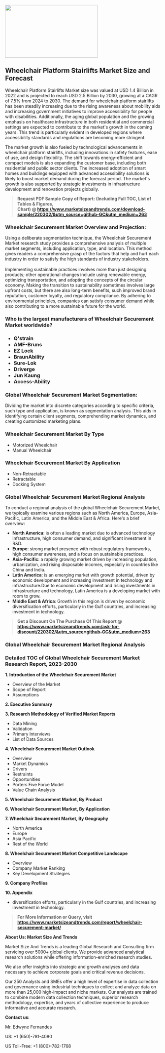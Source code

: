 <p><img class="alignnone size-medium wp-image-20088" src="https://ffe5etoiles.com/wp-content/uploads/2024/12/MST1-300x171.png" alt="" width="300" height="171" /></p><h2>Wheelchair Platform Stairlifts Market Size and Forecast</h2><p>Wheelchair Platform Stairlifts Market size was valued at USD 1.4 Billion in 2022 and is projected to reach USD 2.5 Billion by 2030, growing at a CAGR of 7.5% from 2024 to 2030. The demand for wheelchair platform stairlifts has been steadily increasing due to the rising awareness about mobility aids and increasing government initiatives to improve accessibility for people with disabilities. Additionally, the aging global population and the growing emphasis on healthcare infrastructure in both residential and commercial settings are expected to contribute to the market's growth in the coming years. This trend is particularly evident in developed regions where accessibility standards and regulations are becoming more stringent.</p><p>The market growth is also fueled by technological advancements in wheelchair platform stairlifts, including innovations in safety features, ease of use, and design flexibility. The shift towards energy-efficient and compact models is also expanding the customer base, including both residential and public sector clients. The increased adoption of smart homes and buildings equipped with advanced accessibility solutions is likely to boost market demand during the forecast period. The market's growth is also supported by strategic investments in infrastructure development and renovation projects globally.</p></p><blockquote id="" class=""><strong>Request PDF Sample Copy of Report: (Including Full TOC, List of Tables &amp; Figures, Chart)&nbsp;@&nbsp;<strong><a href="https://www.marketsizeandtrends.com/download-sample/220302/&utm_source=github-GC&utm_medium=263" target="_blank">https://www.marketsizeandtrends.com/download-sample/220302/&utm_source=github-GC&utm_medium=263</a></strong></strong></blockquote><h3 id="" class="">Wheelchair Securement Market&nbsp;Overview and Projection:</h3><p id="" class="">Using a deliberate segmentation technique, the Wheelchair Securement Market research study provides a comprehensive analysis of multiple market segments, including application, type, and location. This method gives readers a comprehensive grasp of the factors that help and hurt each industry in order to satisfy the high standards of industry stakeholders. <br /> <br />Implementing sustainable practices involves more than just designing products; other operational changes include using renewable energy, optimizing transportation, and adopting the concepts of the circular economy. Making the transition to sustainability sometimes involves large upfront costs, but there are also long-term benefits, such improved brand reputation, customer loyalty, and regulatory compliance. By adhering to environmental principles, companies can satisfy consumer demand while also contributing to a more sustainable future for the world.</p><h3 id="" class="">Who is the largest manufacturers of&nbsp;Wheelchair Securement Market worldwide?</h3><h3 class=""><p><ul><li>Q'strain </li><li> AMF-Bruns </li><li> EZ Lock </li><li> BraunAbility </li><li> Sure-Lok </li><li> Driverge </li><li> Jun Kaung </li><li> Access-Ability</li></ul></p></h3><h3 id="" class="">Global&nbsp;Wheelchair Securement Market Segmentation:</h3><p id="" class="">Dividing the market into discrete categories according to specific criteria, such type and application, is known as segmentation analysis. This aids in identifying certain client segments, comprehending market dynamics, and creating customized marketing plans.</p><h3 id="" class="">Wheelchair Securement Market&nbsp;By Type</h3><p><p><ul><li>Motorized Wheelchair</li><li> Manual Wheelchair</p></li></ul></p></p><h3 id="" class="">Wheelchair Securement Market&nbsp;By Application</h3><p class=""><p><ul><li>Non-Retractable</li><li> Retractable</li><li> Docking System</li></ul></p></p><h3 id="" class="">Global Wheelchair Securement Market Regional Analysis</h3><p id="" class="">To conduct a regional analysis of the global Wheelchair Securement Market, we typically examine various regions such as North America, Europe, Asia-Pacific, Latin America, and the Middle East &amp; Africa. Here's a brief overview:</p><ul><li><strong>North America</strong>: is often a leading market due to advanced technology infrastructure, high consumer demand, and significant investment in R&amp;D.</li><li><strong>Europe</strong>: strong market presence with robust regulatory frameworks, high consumer awareness, and a focus on sustainable practices.</li><li><strong>Asia-Pacific</strong>: a rapidly growing market driven by increasing population, urbanization, and rising disposable incomes, especially in countries like China and India.</li><li><strong>Latin America</strong>: is an emerging market with growth potential, driven by economic development and increasing investment in technology and infrastructure.Due to economic development and rising investments in infrastructure and technology, Latin America is a developing market with room to grow.</li><li><strong>Middle East &amp; Africa</strong>: Growth in this region is driven by economic diversification efforts, particularly in the Gulf countries, and increasing investment in technology.</li></ul><blockquote id="" class=""><strong>Get a Discount On The Purchase Of This Report @ <strong><a href="https://www.marketsizeandtrends.com/ask-for-discount/220302/&utm_source=github-GC&utm_medium=263" target="_blank">https://www.marketsizeandtrends.com/ask-for-discount/220302/&utm_source=github-GC&utm_medium=263</a></strong></strong></blockquote><h3 id="" class="">Global Wheelchair Securement Market Regional Analysis</h3><h3 id="" class="">Detailed TOC of Global Wheelchair Securement Market Research Report, 2023-2030</h3><p id="" class=""><strong>1. Introduction of the Wheelchair Securement Market</strong></p><ul><li>Overview of the Market</li><li>Scope of Report</li><li>Assumptions</li></ul><p id="" class=""><strong>2. Executive Summary</strong></p><p id="" class=""><strong>3. Research Methodology of Verified Market Reports</strong></p><ul><li>Data Mining</li><li>Validation</li><li>Primary Interviews</li><li>List of Data Sources</li></ul><p id="" class=""><strong>4. Wheelchair Securement Market Outlook</strong></p><ul><li>Overview</li><li>Market Dynamics</li><li>Drivers</li><li>Restraints</li><li>Opportunities</li><li>Porters Five Force Model</li><li>Value Chain Analysis</li></ul><p id="" class=""><strong>5. Wheelchair Securement Market, By Product</strong></p><p id="" class=""><strong>6. Wheelchair Securement Market, By Application</strong></p><p id="" class=""><strong>7. Wheelchair Securement Market, By Geography</strong></p><ul><li>North America</li><li>Europe</li><li>Asia Pacific</li><li>Rest of the World</li></ul><p id="" class=""><strong>8. Wheelchair Securement Market Competitive Landscape</strong></p><ul><li>Overview</li><li>Company Market Ranking</li><li>Key Development Strategies</li></ul><p id="" class=""><strong>9. Company Profiles</strong></p><p id="" class=""><strong>10. Appendix</strong></p><ul><li>diversification efforts, particularly in the Gulf countries, and increasing investment in technology.</li></ul><blockquote id="" class=""><strong>For More Information or Query, visit <strong><strong><a href="https://www.marketsizeandtrends.com/report/wheelchair-securement-market/" target="_blank">https://www.marketsizeandtrends.com/report/wheelchair-securement-market/</a></strong></strong></strong></blockquote><p id="" class=""><strong>About Us: Market Size And Trends</strong></p><p id="" class="">Market Size And Trends is a leading Global Research and Consulting firm servicing over 5000+ global clients. We provide advanced analytical research solutions while offering information-enriched research studies.</p><p id="" class="">We also offer insights into strategic and growth analyses and data necessary to achieve corporate goals and critical revenue decisions.</p><p id="" class="">Our 250 Analysts and SMEs offer a high level of expertise in data collection and governance using industrial techniques to collect and analyze data on more than 25,000 high-impact and niche markets. Our analysts are trained to combine modern data collection techniques, superior research methodology, expertise, and years of collective experience to produce informative and accurate research.</p><p id="" class=""><strong>Contact us:</strong></p><p id="" class="">Mr. Edwyne Fernandes</p><p id="" class="">US: +1 (650)-781-4080</p><p id="" class="">US Toll-Free: +1 (800)-782-1768</p>
